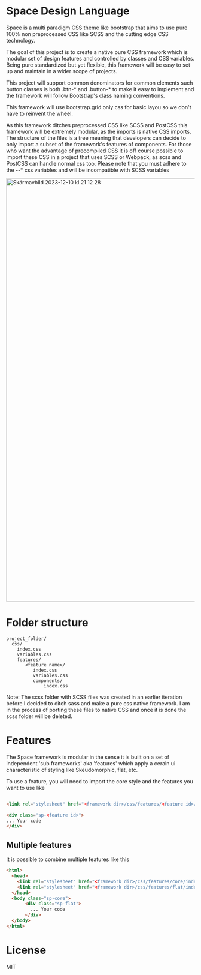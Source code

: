 # Space Design Language

Space is a multi paradigm CSS theme like bootstrap that aims to use pure 100% non preprocessed CSS like SCSS and the cutting edge CSS technology.

The goal of this project is to create a native pure CSS framework which is modular set of design features and controlled by classes and CSS variables. Being pure standardized but yet flexible, this framework will be easy to set up and maintain in a wider scope of projects.

This project will support common denominators for common elements such button classes is both .btn-* and .button-* to make it easy to implement and the framework will follow Bootstrap's class naming conventions.

This framework will use bootstrap.grid only css for basic layou so we don't have to reinvent the wheel.

As this framework ditches preprocessed CSS like SCSS and PostCSS this framework will be extremely modular, as the imports is native CSS imports. The structure of the files is a tree meaning that developers can decide to only import a subset of the framework's features of components.
For those who want the advantage of precompiled CSS it is off course possible to import these CSS in a project that uses SCSS or Webpack, as scss and PostCSS can handle normal css too. Please note that you must adhere to the --* css variables and will be incompatible with SCSS variables

<img width="1128" alt="Skärmavbild 2023-12-10 kl  21 12 28" src="https://github.com/drsounds/space/assets/5108695/aa3f95d7-e299-4232-a325-6b1f4bc3379e">

# Folder structure

````
project_folder/
  css/
    index.css
    variables.css
    features/
       <feature name>/
          index.css
          variables.css
          components/
              index.css

````

Note: The scss folder with SCSS files was created in an earlier iteration before I decided to ditch sass and make a pure css native framework. I am in the process of porting these files to native CSS and once it is done the scss folder will be deleted.

# Features

The Space framework is modular in the sense it is built on a set of independent 'sub frameworks' aka 'features' which apply a cerain ui characteristic of styling like Skeudomorphic, flat, etc.

To use a feature, you will need to import the core style and the features you want to use like

````html

<link rel="stylesheet" href="<framework dir>/css/features/<feature id>/index.css">

<div class="sp-<feature id>">
... Your code
</div>

````

## Multiple features

It is possible to combine multiple features like this

````html
<html>
  <head>
    <link rel="stylesheet" href="<framework dir>/css/features/core/index.css">
    <link rel="stylesheet" href="<framework dir>/css/features/flat/index.css">
  </head>
  <body class="sp-core"> 
       <div class="sp-flat">
         ... Your code
       </div> 
  </body>
</html>

````

# License

MIT

